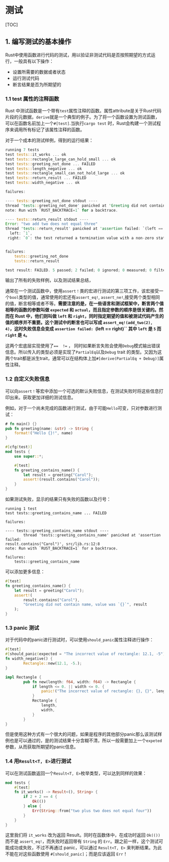 # 测试

[TOC]

## 1. 编写测试的基本操作

 Rust中使用函数进行代码的测试，用以验证非测试代码是否按照期望的方式运行，一般具有以下操作：

+ 设置所需要的数据或者状态
+ 运行测试代码
+ 断言结果是否为所期望的

### 1.1 test 属性的注释函数

Rust 中测试函数是一个带有`test`属性注释的函数。属性attribute是关于Rust代码片段的元数据，`derive`就是一个典型的例子。为了将一个函数设置为测试函数，可以在函数名前加上一个`#[test]`.当执行`cargo test` 时，Rust会构建一个测试程序来调用所有标记了该属性注释的函数。

对于一个成本的测试样例，得到的运行结果：

```rust
running 7 tests
test tests::it_works ... ok
test tests::rectangle_large_can_hold_small ... ok
test tests::greeting_not_done ... FAILED
test tests::length_negative ... ok
test tests::rectangle_small_can_not_hold_large ... ok
test tests::return_result ... FAILED
test tests::width_negative ... ok

failures:

---- tests::greeting_not_done stdout ----
thread 'tests::greeting_not_done' panicked at 'Greeting did not contain the name value:Hello, Cargo', src/lib.rs:40:9
note: Run with `RUST_BACKTRACE=1` for a backtrace.

---- tests::return_result stdout ----
Error: "two add two does not equal three"
thread 'tests::return_result' panicked at 'assertion failed: `(left == right)`
  left: `1`,
 right: `0`: the test returned a termination value with a non-zero status code (1) which indicates a failure', src/libtest/lib.rs:337:5


failures:
    tests::greeting_not_done
    tests::return_result

test result: FAILED. 5 passed; 2 failed; 0 ignored; 0 measured; 0 filtered out
```

输出了所有的失败样例，以及测试结果总结，

通常在一个测试函数中，使用`assert！`类的宏进行测试的第三项工作，该宏接受一个`bool`类型的值，通常使用的宏还有`assert_eq!`, `assert_ne!`,接受两个类型相同的值，断言相等或者不等。**需要注意的是，在一些语言和测试框架中，断言两个值相等的函数的参数叫做 `expected` 和 `actual`，而且指定参数的顺序是很关键的。然而在 Rust 中，他们则叫做 `left` 和 `right`，同时指定期望的值和被测试代码产生的值的顺序并不重要。这个测试中的断言也可以写成 `assert_eq!(add_two(2), 4)`，这时失败信息会变成 `assertion failed: `(left == right)`` 其中 `left` 是 `5` 而 `right` 是 `4`。**

这两个宏底层实现使用了`==  !=` ， 同时如果断言失败会使用`Debug`模式输出错误信息。所以传入的类型必须是实现了`PartialEq`以及`Debug` trait 的类型。又因为这两个trait都是派生trait，通常可以在结构体上加`#[derive(PartialEq + Debug)]`属性注释。

### 1.2 自定义失败信息

可以向`assert！`等宏中添加一个可选的默认失败信息，在测试失败时将这些信息打印出来。获取更加详细的测试信息。

例如，对于一个尚未完成的函数进行测试，由于可能`Hello`可变，只对参数进行测试：

```rust
# fn main() {}
pub fn greeting(name: &str) -> String {
    format!("Hello {}!", name)
}

#[cfg(test)]
mod tests {
    use super::*;

    #[test]
    fn greeting_contains_name() {
        let result = greeting("Carol");
        assert!(result.contains("Carol"));
    }
}
```

如果测试失败，显示的结果只有失败的函数以及行号：

```shell
running 1 test
test tests::greeting_contains_name ... FAILED

failures:

---- tests::greeting_contains_name stdout ----
        thread 'tests::greeting_contains_name' panicked at 'assertion failed:
result.contains("Carol")', src/lib.rs:12:8
note: Run with `RUST_BACKTRACE=1` for a backtrace.

failures:
    tests::greeting_contains_name
```

可以添加更多信息：

```rust
#[test]
fn greeting_contains_name() {
    let result = greeting("Carol");
    assert!(
        result.contains("Carol"),
        "Greeting did not contain name, value was `{}`", result
    );
}
```

### 1.3 panic 测试

对于代码中的panic进行测试时，可以使用`should_panic`属性注释进行操作：

```rust
#[test]
#[should_panic(expected = "The incorrect value of rectangle: 12.1, -5")]
fn width_negative() {
        Rectangle::new(12.1, -5.);
}

impl Rectangle {
        pub fn new(length: f64, width: f64) -> Rectangle {
            if length <= 0. || width <= 0. {
                panic!("The incorrect value of rectangle: {}, {}", length, width);
            }
            Rectangle {
                length,
                width,
            }
        }
}

```

但是使用这种方式有一个很大的问题，如果是程序的其他部分panic那么该测试样例也是可以通过的，是的测试结果十分含糊不清，所以一般需要加上一个`expeted`参数，从而获取所期望的panic信息。

### 1.4 用`Result<T, E>`进行测试

可以在测试函数返回一个`Result<T, E>`枚举类型，可以达到同样的效果：

```rust
mod tests {
    #[test]
    fn it_works() -> Result<(), String> {
        if 2 + 2 == 4 {
            Ok(())
        } else {
            Err(String::from("two plus two does not equal four"))
        }
    }
}
```

这里我们将 `it_works` 改为返回 Result。同时在函数体中，在成功时返回 `Ok(())` 而不是 `assert_eq!`，而失败时返回带有 `String` 的 `Err`。跟之前一样，这个测试可能成功或失败，不过不再通过 panic，可以通过 `Result<T, E>` 来判断结果。为此不能在对这些函数使用 `#[should_panic]`；而是应该返回 `Err`！  